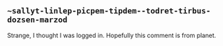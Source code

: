 ## `~sallyt-linlep-picpem-tipdem--todret-tirbus-dozsen-marzod`
Strange, I thought I was logged in. Hopefully this comment is from planet. 